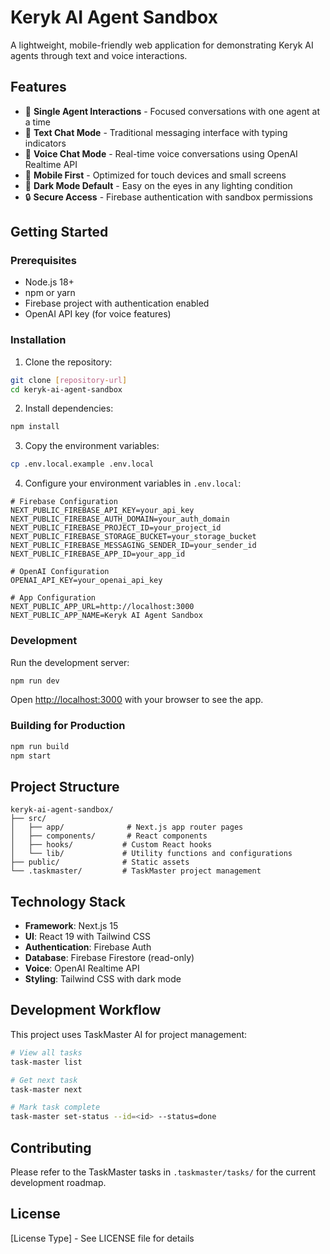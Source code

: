 # Keryk AI Agent Sandbox

A lightweight, mobile-friendly web application for demonstrating Keryk AI agents through text and voice interactions.

## Features

- 🤖 **Single Agent Interactions** - Focused conversations with one agent at a time
- 💬 **Text Chat Mode** - Traditional messaging interface with typing indicators
- 🎤 **Voice Chat Mode** - Real-time voice conversations using OpenAI Realtime API
- 📱 **Mobile First** - Optimized for touch devices and small screens
- 🌙 **Dark Mode Default** - Easy on the eyes in any lighting condition
- 🔒 **Secure Access** - Firebase authentication with sandbox permissions

## Getting Started

### Prerequisites

- Node.js 18+ 
- npm or yarn
- Firebase project with authentication enabled
- OpenAI API key (for voice features)

### Installation

1. Clone the repository:
```bash
git clone [repository-url]
cd keryk-ai-agent-sandbox
```

2. Install dependencies:
```bash
npm install
```

3. Copy the environment variables:
```bash
cp .env.local.example .env.local
```

4. Configure your environment variables in `.env.local`:
```env
# Firebase Configuration
NEXT_PUBLIC_FIREBASE_API_KEY=your_api_key
NEXT_PUBLIC_FIREBASE_AUTH_DOMAIN=your_auth_domain
NEXT_PUBLIC_FIREBASE_PROJECT_ID=your_project_id
NEXT_PUBLIC_FIREBASE_STORAGE_BUCKET=your_storage_bucket
NEXT_PUBLIC_FIREBASE_MESSAGING_SENDER_ID=your_sender_id
NEXT_PUBLIC_FIREBASE_APP_ID=your_app_id

# OpenAI Configuration
OPENAI_API_KEY=your_openai_api_key

# App Configuration
NEXT_PUBLIC_APP_URL=http://localhost:3000
NEXT_PUBLIC_APP_NAME=Keryk AI Agent Sandbox
```

### Development

Run the development server:

```bash
npm run dev
```

Open [http://localhost:3000](http://localhost:3000) with your browser to see the app.

### Building for Production

```bash
npm run build
npm start
```

## Project Structure

```
keryk-ai-agent-sandbox/
├── src/
│   ├── app/              # Next.js app router pages
│   ├── components/       # React components
│   ├── hooks/           # Custom React hooks
│   └── lib/             # Utility functions and configurations
├── public/              # Static assets
└── .taskmaster/         # TaskMaster project management
```

## Technology Stack

- **Framework**: Next.js 15
- **UI**: React 19 with Tailwind CSS
- **Authentication**: Firebase Auth
- **Database**: Firebase Firestore (read-only)
- **Voice**: OpenAI Realtime API
- **Styling**: Tailwind CSS with dark mode

## Development Workflow

This project uses TaskMaster AI for project management:

```bash
# View all tasks
task-master list

# Get next task
task-master next

# Mark task complete
task-master set-status --id=<id> --status=done
```

## Contributing

Please refer to the TaskMaster tasks in `.taskmaster/tasks/` for the current development roadmap.

## License

[License Type] - See LICENSE file for details
